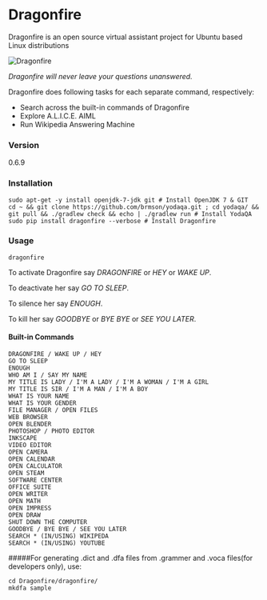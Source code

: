 # Dragonfire

Dragonfire is an open source virtual assistant project for Ubuntu based Linux distributions

![Dragonfire](https://raw.githubusercontent.com/mertyildiran/Dragonfire/master/docs/img/dragonfire.gif)

*Dragonfire will never leave your questions unanswered.*

Dragonfire does following tasks for each separate command, respectively:

 - Search across the built-in commands of Dragonfire
 - Explore A.L.I.C.E. AIML
 - Run Wikipedia Answering Machine

### Version

0.6.9

### Installation

```Shell
sudo apt-get -y install openjdk-7-jdk git # Install OpenJDK 7 & GIT
cd ~ && git clone https://github.com/brmson/yodaqa.git ; cd yodaqa/ && git pull && ./gradlew check && echo | ./gradlew run # Install YodaQA
sudo pip install dragonfire --verbose # Install Dragonfire
```

### Usage

```Shell
dragonfire
```

To activate Dragonfire say *DRAGONFIRE* or *HEY* or *WAKE UP*.

To deactivate her say *GO TO SLEEP*.

To silence her say *ENOUGH*.

To kill her say *GOODBYE* or *BYE BYE* or *SEE YOU LATER*.

#### Built-in Commands

```
DRAGONFIRE / WAKE UP / HEY
GO TO SLEEP
ENOUGH
WHO AM I / SAY MY NAME
MY TITLE IS LADY / I'M A LADY / I'M A WOMAN / I'M A GIRL
MY TITLE IS SIR / I'M A MAN / I'M A BOY
WHAT IS YOUR NAME
WHAT IS YOUR GENDER
FILE MANAGER / OPEN FILES
WEB BROWSER
OPEN BLENDER
PHOTOSHOP / PHOTO EDITOR
INKSCAPE
VIDEO EDITOR
OPEN CAMERA
OPEN CALENDAR
OPEN CALCULATOR
OPEN STEAM
SOFTWARE CENTER
OFFICE SUITE
OPEN WRITER
OPEN MATH
OPEN IMPRESS
OPEN DRAW
SHUT DOWN THE COMPUTER
GOODBYE / BYE BYE / SEE YOU LATER
SEARCH * (IN/USING) WIKIPEDA
SEARCH * (IN/USING) YOUTUBE
```

#####For generating .dict and .dfa files from .grammer and .voca files(for developers only), use:

```Shell
cd Dragonfire/dragonfire/
mkdfa sample
```
